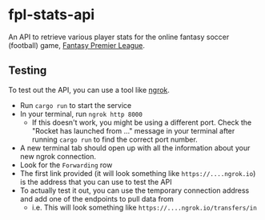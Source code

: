 # fpl-stats-api
An API to retrieve various player stats for the online fantasy soccer (football) game, [Fantasy Premier League](https://fantasy.premierleague.com/).

## Testing
To test out the API, you can use a tool like [ngrok](https://ngrok.com/download).

- Run `cargo run` to start the service
- In your terminal, run `ngrok http 8000`
  -  If this doesn't work, you might be using a different port. Check the "Rocket has launched from ..." message in your terminal after running `cargo run` to find the correct port number.
- A new terminal tab should open up with all the information about your new ngrok connection.
- Look for the `Forwarding` row
- The first link provided (it will look something like `https://....ngrok.io`) is the address that you can use to test the API
- To actually test it out, you can use the temporary connection address and add one of the endpoints to pull data from
  -  i.e. This will look something like `https://....ngrok.io/transfers/in`
